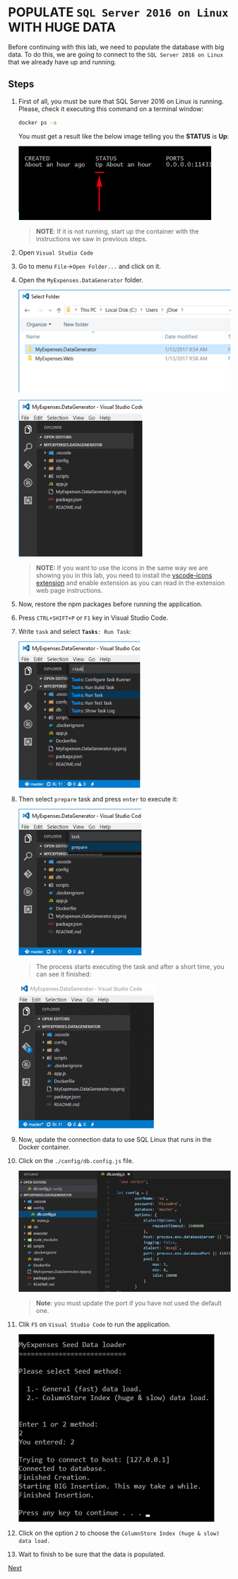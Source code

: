 # POPULATE ``SQL Server 2016 on Linux`` WITH HUGE DATA

Before continuing with this lab, we need to populate the database with big data.  To do
this, we are going to connect to the ``SQL Server 2016 on Linux`` that we already have up
and running.

## Steps

1. First of all, you must be sure that SQL Server 2016 on Linux is running.  Please, check it executing
this command on a terminal window:

    ```cmd
    docker ps -a
    ```

    You must get a result like the below image telling you the **STATUS** is **Up**:  

    ![](img/docker_ps_command_with_mssql_running.png)

    > **NOTE**:  If it is not running, start up the container with the instructions we saw in previous steps.

1. Open ``Visual Studio Code``

1. Go to menu ``File``->``Open Folder...`` and click on it.

1. Open the ``MyExpenses.DataGenerator`` folder.  

    ![](img/nodejs_app_dataloader_folder.png)

    ![](img/nodejs_app_dataloader_open.png)

    > **NOTE:** If you want to use the icons in the same way we are showing you in this lab, you need to
    > install the [vscode-icons extension](https://marketplace.visualstudio.com/items?itemName=robertohuertasm.vscode-icons)
    > and enable extension as you can read in the extension web page instructions.

1. Now, restore the npm packages before running the application.
    
1. Press ``CTRL+SHIFT+P`` or ``F1`` key in Visual Studio Code.  

1. Write ``task`` and select **``Tasks``**``: Run Task``:  

    ![](img/vscode_task_datagenerator_run.png)

1. Then select ``prepare`` task and press ``enter`` to execute it:   
    
    ![](img/vscode_task_datagenerator_run_prepare.png)

    > The process starts executing the task and after a short time, you can see it finished:  
    
    ![](img/vscode_executing_datagenerator_task.gif)

1. Now, update the connection data to use SQL Linux that runs in the Docker container. 

1. Click on the ``./config/db.config.js`` file. 

    ![](img/nodejs_app_datagenerator_connection_settings.png)

    > **Note**: you must update the port if you have not used the default one.

1. Clik ``F5`` on ``Visual Studio Code`` to run the application.

    ![](img/nodejs-datagenerator-app-2.png)

1. Click on the option *``2``* to choose the ``ColumnStore Index (huge & slow) data load.`` 

1. Wait to finish to be sure that the data is populated.

<a href="2.ConnectToSqlWithVsCode.md">Next</a>
